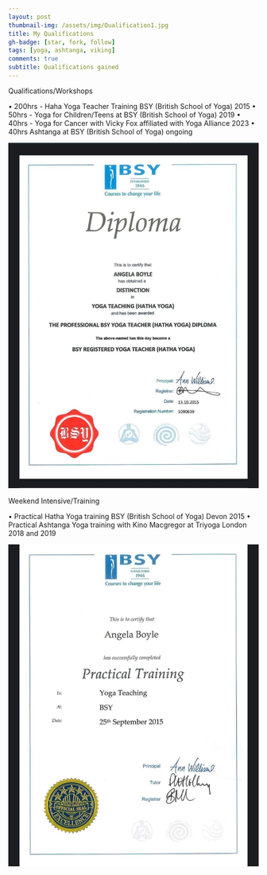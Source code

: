```yaml
---
layout: post
thumbnail-img: /assets/img/Qualification1.jpg
title: My Qualifications 
gh-badge: [star, fork, follow]
tags: [yoga, ashtanga, viking]
comments: true
subtitle: Qualifications gained
---
```


Qualifications/Workshops

• 200hrs - Haha Yoga Teacher Training BSY (British School of Yoga) 2015 
• 50hrs - Yoga for Children/Teens at BSY (British School of Yoga) 2019
• 40hrs - Yoga for Cancer with Vicky Fox affiliated with Yoga Alliance 2023
• 40hrs Ashtanga at BSY (British School of Yoga) ongoing

<img title="Qualification 2" alt="" src="/assets/img/Qualification2.jpg">

Weekend Intensive/Training

• Practical Hatha Yoga training BSY (British School of Yoga) Devon 2015
• Practical Ashtanga Yoga training with Kino Macgregor at Triyoga London 2018 and 2019

<img title="Qualification 3" alt="" src="/assets/img/Qualification3.jpg">

